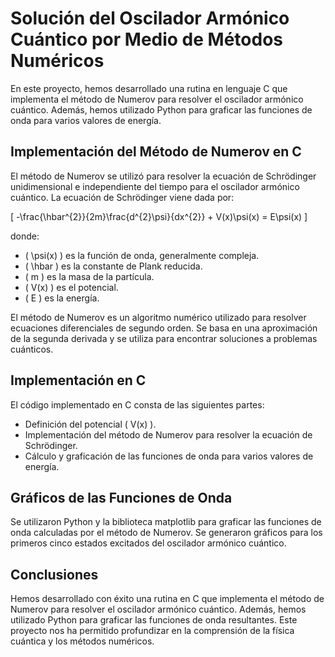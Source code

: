 # Solución del Oscilador Armónico Cuántico por Medio de Métodos Numéricos

En este proyecto, hemos desarrollado una rutina en lenguaje C que implementa el método de Numerov para resolver el oscilador armónico cuántico. Además, hemos utilizado Python para graficar las funciones de onda para varios valores de energía.

## Implementación del Método de Numerov en C

El método de Numerov se utilizó para resolver la ecuación de Schrödinger unidimensional e independiente del tiempo para el oscilador armónico cuántico. La ecuación de Schrödinger viene dada por:

\[
-\frac{\hbar^{2}}{2m}\frac{d^{2}\psi}{dx^{2}} + V(x)\psi(x) = E\psi(x)
\]

donde:
- \( \psi(x) \) es la función de onda, generalmente compleja.
- \( \hbar \) es la constante de Plank reducida.
- \( m \) es la masa de la partícula.
- \( V(x) \) es el potencial.
- \( E \) es la energía.

El método de Numerov es un algoritmo numérico utilizado para resolver ecuaciones diferenciales de segundo orden. Se basa en una aproximación de la segunda derivada y se utiliza para encontrar soluciones a problemas cuánticos.

## Implementación en C

El código implementado en C consta de las siguientes partes:

- Definición del potencial \( V(x) \).
- Implementación del método de Numerov para resolver la ecuación de Schrödinger.
- Cálculo y graficación de las funciones de onda para varios valores de energía.

## Gráficos de las Funciones de Onda

Se utilizaron Python y la biblioteca matplotlib para graficar las funciones de onda calculadas por el método de Numerov. Se generaron gráficos para los primeros cinco estados excitados del oscilador armónico cuántico.

## Conclusiones

Hemos desarrollado con éxito una rutina en C que implementa el método de Numerov para resolver el oscilador armónico cuántico. Además, hemos utilizado Python para graficar las funciones de onda resultantes. Este proyecto nos ha permitido profundizar en la comprensión de la física cuántica y los métodos numéricos.

